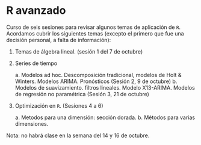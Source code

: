 # R avanzado
Curso de seis sesiones para revisar algunos temas de aplicación de `R`. Acordamos cubrir los siguientes temas (excepto el primero que fue una decisión personal, a falta de información):

1. Temas de álgebra lineal. (sesión 1 del 7 de octubre)

2. Series de tiempo

   a. Modelos ad hoc. Descomposición tradicional, modelos de Holt & Winters. Modelos ARIMA. Pronósticos (Sesión 2, 9 de octubre)
   b. Modelos de suavizamiento. filtros lineales. Modelo X13-ARIMA. Modelos de regresión no paramétrica (Sesión 3, 21 de octubre)

4. Optimización en `R`. (Sesiones 4 a 6)

      a. Metodos para una dimensión: sección dorada.
      b. Métodos para varias dimensiones.


Nota: no habrá clase en la semana del 14 y 16 de octubre. 


